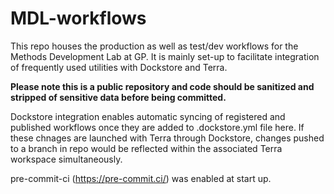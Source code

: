 # MDL-workflows

This repo houses the production as well as test/dev workflows for the Methods Development Lab at GP. It is mainly set-up to facilitate integration of frequently used utilities with Dockstore and Terra. 

**Please note this is a public repository and code should be sanitized and stripped of sensitive data before being committed.**

Dockstore integration enables automatic syncing of registered and published workflows once they are added to .dockstore.yml file here. If these chnages are launched with Terra through Dockstore, changes pushed to a branch in repo would be reflected within the associated Terra workspace simultaneously. 

pre-commit-ci (https://pre-commit.ci/) was enabled at start up.  
